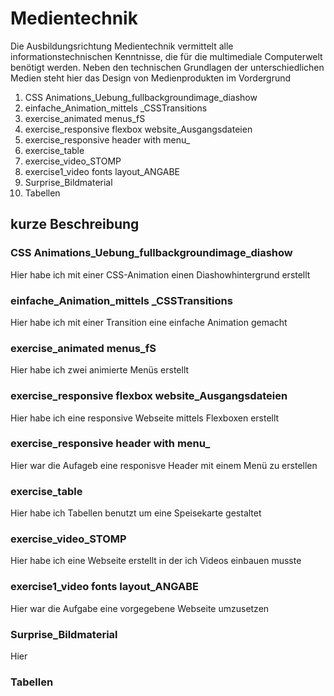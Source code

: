 # Medientechnik


Die Ausbildungsrichtung Medientechnik vermittelt alle informationstechnischen
Kenntnisse, die für die multimediale Computerwelt benötigt werden. Neben den technischen Grundlagen der unterschiedlichen Medien steht hier
das Design von Medienprodukten im Vordergrund


1. CSS Animations_Uebung_fullbackgroundimage_diashow
2. einfache_Animation_mittels _CSSTransitions
3. exercise_animated menus_fS
4. exercise_responsive flexbox website_Ausgangsdateien
5. exercise_responsive header with menu_
6. exercise_table
7. exercise_video_STOMP
8. exercise1_video fonts layout_ANGABE
9. Surprise_Bildmaterial
10. Tabellen


## kurze Beschreibung

### CSS Animations_Uebung_fullbackgroundimage_diashow
Hier habe ich mit einer CSS-Animation einen Diashowhintergrund erstellt

### einfache_Animation_mittels _CSSTransitions
Hier habe ich mit einer Transition eine einfache Animation gemacht

### exercise_animated menus_fS
Hier habe ich zwei animierte Menüs erstellt

### exercise_responsive flexbox website_Ausgangsdateien
Hier habe ich eine responsive Webseite mittels Flexboxen erstellt

### exercise_responsive header with menu_
Hier war die Aufageb eine responisve Header mit einem Menü zu erstellen 

### exercise_table
Hier habe ich Tabellen benutzt um eine Speisekarte gestaltet
### exercise_video_STOMP
Hier habe ich eine Webseite erstellt in der ich Videos einbauen musste

### exercise1_video fonts layout_ANGABE
Hier war die Aufgabe eine vorgegebene Webseite umzusetzen 

### Surprise_Bildmaterial
Hier 

### Tabellen